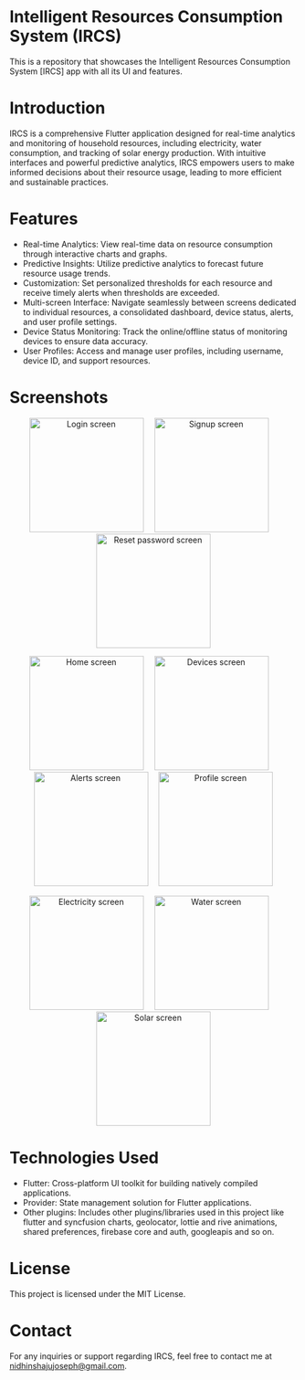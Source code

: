 # Intelligent Resources Consumption System (IRCS)

This is a repository that showcases the Intelligent Resources Consumption System [IRCS] app with all its UI and features. 

# Introduction
IRCS is a comprehensive Flutter application designed for real-time analytics and monitoring of household resources, including electricity, water consumption, and tracking of solar energy production. With intuitive interfaces and powerful predictive analytics, IRCS empowers users to make informed decisions about their resource usage, leading to more efficient and sustainable practices.

# Features 
+ Real-time Analytics: View real-time data on resource consumption through interactive charts and graphs.
+ Predictive Insights: Utilize predictive analytics to forecast future resource usage trends.
+ Customization: Set personalized thresholds for each resource and receive timely alerts when thresholds are exceeded.
+ Multi-screen Interface: Navigate seamlessly between screens dedicated to individual resources, a consolidated dashboard, device status, alerts, and user profile settings.
+ Device Status Monitoring: Track the online/offline status of monitoring devices to ensure data accuracy.
+ User Profiles: Access and manage user profiles, including username, device ID, and support resources.

# Screenshots
<p align="center">
  <img src="assets/Login_screen.png" alt="Login screen" width="200" style="margin-right: 15px;">
  <img src="assets/Signup_screen.png" alt="Signup screen" width="200" style="margin-right: 15px;">
  <img src="assets/Reset_password_screen.png" alt="Reset password screen" width="200">
</p>


<p align="center">
  <img src="assets/Home_screen.png" alt="Home screen" width="200" style="margin-right: 15px;">
  <img src="assets/Devices_screen.png" alt="Devices screen" width="200" style="margin-right: 15px;">
  <img src="assets/Alerts_screen.png" alt="Alerts screen" width="200" style="margin-right: 15px;">
  <img src="assets/User_profile_screen.png" alt="Profile screen" width="200">
</p>


<p align="center">
  <img src="assets/Electricity_screen.png" alt="Electricity screen" width="200" style="margin-right: 15px;">
  <img src="assets/Water_screen.png" alt="Water screen" width="200" style="margin-right: 15px;">
  <img src="assets/Solar_screen.png" alt="Solar screen" width="200">
</p>

# Technologies Used
+ Flutter: Cross-platform UI toolkit for building natively compiled applications.
+ Provider: State management solution for Flutter applications.
+ Other plugins: Includes other plugins/libraries used in this project like flutter and syncfusion charts,
   geolocator, lottie and rive animations, shared preferences, firebase core and auth, googleapis and so on.

# License
This project is licensed under the MIT License.

# Contact
For any inquiries or support regarding IRCS, feel free to contact me at nidhinshajujoseph@gmail.com.
